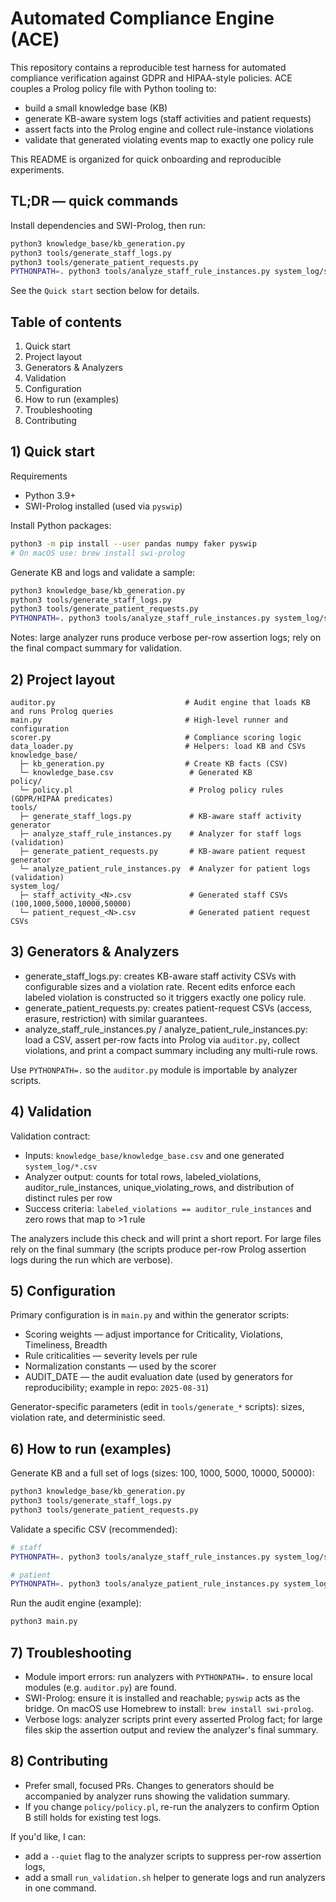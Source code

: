 # Automated Compliance Engine (ACE)

This repository contains a reproducible test harness for automated compliance verification against GDPR and HIPAA-style policies. ACE couples a Prolog policy file with Python tooling to:

- build a small knowledge base (KB)
- generate KB-aware system logs (staff activities and patient requests)
- assert facts into the Prolog engine and collect rule-instance violations
- validate that generated violating events map to exactly one policy rule

This README is organized for quick onboarding and reproducible experiments.

## TL;DR — quick commands

Install dependencies and SWI-Prolog, then run:

```bash
python3 knowledge_base/kb_generation.py
python3 tools/generate_staff_logs.py
python3 tools/generate_patient_requests.py
PYTHONPATH=. python3 tools/analyze_staff_rule_instances.py system_log/staff_activity_10000.csv
```

See the `Quick start` section below for details.

## Table of contents

1. Quick start
2. Project layout
3. Generators & Analyzers
4. Validation 
5. Configuration
6. How to run (examples)
7. Troubleshooting
8. Contributing

## 1) Quick start

Requirements
- Python 3.9+
- SWI-Prolog installed (used via `pyswip`)

Install Python packages:

```bash
python3 -m pip install --user pandas numpy faker pyswip
# On macOS use: brew install swi-prolog
```

Generate KB and logs and validate a sample:

```bash
python3 knowledge_base/kb_generation.py
python3 tools/generate_staff_logs.py
python3 tools/generate_patient_requests.py
PYTHONPATH=. python3 tools/analyze_staff_rule_instances.py system_log/staff_activity_10000.csv
```

Notes: large analyzer runs produce verbose per-row assertion logs; rely on the final compact summary for validation.

## 2) Project layout

```
auditor.py                             # Audit engine that loads KB and runs Prolog queries
main.py                                # High-level runner and configuration
scorer.py                              # Compliance scoring logic
data_loader.py                         # Helpers: load KB and CSVs
knowledge_base/
  ├─ kb_generation.py                  # Create KB facts (CSV)
  └─ knowledge_base.csv                 # Generated KB
policy/
  └─ policy.pl                          # Prolog policy rules (GDPR/HIPAA predicates)
tools/
  ├─ generate_staff_logs.py             # KB-aware staff activity generator
  ├─ analyze_staff_rule_instances.py    # Analyzer for staff logs (validation)
  ├─ generate_patient_requests.py       # KB-aware patient request generator
  └─ analyze_patient_rule_instances.py  # Analyzer for patient logs (validation)
system_log/
  ├─ staff_activity_<N>.csv             # Generated staff CSVs (100,1000,5000,10000,50000)
  └─ patient_request_<N>.csv            # Generated patient request CSVs
```

## 3) Generators & Analyzers

- generate_staff_logs.py: creates KB-aware staff activity CSVs with configurable sizes and a violation rate. Recent edits enforce each labeled violation is constructed so it triggers exactly one policy rule.
- generate_patient_requests.py: creates patient-request CSVs (access, erasure, restriction) with similar guarantees.
- analyze_staff_rule_instances.py / analyze_patient_rule_instances.py: load a CSV, assert per-row facts into Prolog via `auditor.py`, collect violations, and print a compact summary including any multi-rule rows.

Use `PYTHONPATH=.` so the `auditor.py` module is importable by analyzer scripts.

## 4) Validation

Validation contract:
- Inputs: `knowledge_base/knowledge_base.csv` and one generated `system_log/*.csv`
- Analyzer output: counts for total rows, labeled_violations, auditor_rule_instances, unique_violating_rows, and distribution of distinct rules per row
- Success criteria: `labeled_violations == auditor_rule_instances` and zero rows that map to >1 rule

The analyzers include this check and will print a short report. For large files rely on the final summary (the scripts produce per-row Prolog assertion logs during the run which are verbose).

## 5) Configuration

Primary configuration is in `main.py` and within the generator scripts:

- Scoring weights — adjust importance for Criticality, Violations, Timeliness, Breadth
- Rule criticalities — severity levels per rule
- Normalization constants — used by the scorer
- AUDIT_DATE — the audit evaluation date (used by generators for reproducibility; example in repo: `2025-08-31`)

Generator-specific parameters (edit in `tools/generate_*` scripts): sizes, violation rate, and deterministic seed.

## 6) How to run (examples)

Generate KB and a full set of logs (sizes: 100, 1000, 5000, 10000, 50000):

```bash
python3 knowledge_base/kb_generation.py
python3 tools/generate_staff_logs.py
python3 tools/generate_patient_requests.py
```

Validate a specific CSV (recommended):

```bash
# staff
PYTHONPATH=. python3 tools/analyze_staff_rule_instances.py system_log/staff_activity_5000.csv

# patient
PYTHONPATH=. python3 tools/analyze_patient_rule_instances.py system_log/patient_request_50000.csv
```

Run the audit engine (example):

```bash
python3 main.py
```

## 7) Troubleshooting

- Module import errors: run analyzers with `PYTHONPATH=.` to ensure local modules (e.g. `auditor.py`) are found.
- SWI-Prolog: ensure it is installed and reachable; `pyswip` acts as the bridge. On macOS use Homebrew to install: `brew install swi-prolog`.
- Verbose logs: analyzer scripts print every asserted Prolog fact; for large files skip the assertion output and review the analyzer's final summary.

## 8) Contributing

- Prefer small, focused PRs. Changes to generators should be accompanied by analyzer runs showing the validation summary.
- If you change `policy/policy.pl`, re-run the analyzers to confirm Option B still holds for existing test logs.

If you'd like, I can:
- add a `--quiet` flag to the analyzer scripts to suppress per-row assertion logs,
- add a small `run_validation.sh` helper to generate logs and run analyzers in one command.
